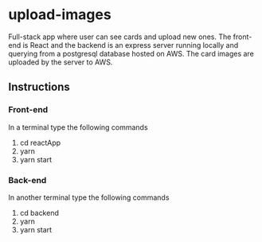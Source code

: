 # upload-images
Full-stack app where user can see cards and upload new ones. The front-end is React and the backend is an express server running locally and querying from a postgresql database hosted on AWS. The card images are uploaded by the server to AWS.

## Instructions
### Front-end
In a terminal type the following commands
1. cd reactApp
2. yarn 
3. yarn start

### Back-end
In another terminal type the following commands
1. cd backend
2. yarn
3. yarn start
